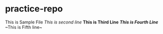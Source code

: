 # practice-repo
This is Sample File
*This is second line*
**This is Third Line**
***This is Fourth Line***
~This is Fifth line~
